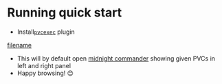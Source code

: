 # Running quick start

* Install[`pvcexec`](installing-plugin-manually.md) plugin

[filename](_list_and_run.md ':include')

* This will by default open [midnight commander](https://midnight-commander.org/) showing given PVCs in left and right panel
* Happy browsing! :blush: 
